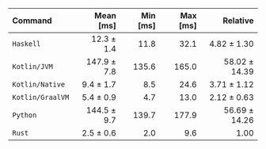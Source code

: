 | Command | Mean [ms] | Min [ms] | Max [ms] | Relative |
|:---|---:|---:|---:|---:|
| `Haskell` | 12.3 ± 1.4 | 11.8 | 32.1 | 4.82 ± 1.30 |
| `Kotlin/JVM` | 147.9 ± 7.8 | 135.6 | 165.0 | 58.02 ± 14.39 |
| `Kotlin/Native` | 9.4 ± 1.7 | 8.5 | 24.6 | 3.71 ± 1.12 |
| `Kotlin/GraalVM` | 5.4 ± 0.9 | 4.7 | 13.0 | 2.12 ± 0.63 |
| `Python` | 144.5 ± 9.7 | 139.7 | 177.9 | 56.69 ± 14.26 |
| `Rust` | 2.5 ± 0.6 | 2.0 | 9.6 | 1.00 |
